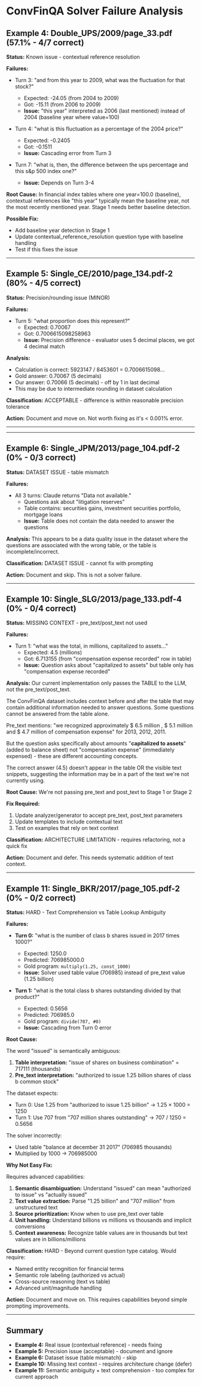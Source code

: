 # ConvFinQA Solver Failure Analysis

## Example 4: Double_UPS/2009/page_33.pdf (57.1% - 4/7 correct)

**Status:** Known issue - contextual reference resolution

**Failures:**
- Turn 3: "and from this year to 2009, what was the fluctuation for that stock?"
  - Expected: -24.05 (from 2004 to 2009)
  - Got: -15.11 (from 2006 to 2009)
  - **Issue:** "this year" interpreted as 2006 (last mentioned) instead of 2004 (baseline year where value=100)

- Turn 4: "what is this fluctuation as a percentage of the 2004 price?"
  - Expected: -0.2405
  - Got: -0.1511
  - **Issue:** Cascading error from Turn 3

- Turn 7: "what is, then, the difference between the ups percentage and this s&p 500 index one?"
  - **Issue:** Depends on Turn 3-4

**Root Cause:** In financial index tables where one year=100.0 (baseline), contextual references like "this year" typically mean the baseline year, not the most recently mentioned year. Stage 1 needs better baseline detection.

**Possible Fix:**
- Add baseline year detection in Stage 1
- Update contextual_reference_resolution question type with baseline handling
- Test if this fixes the issue

---

## Example 5: Single_CE/2010/page_134.pdf-2 (80% - 4/5 correct)

**Status:** Precision/rounding issue (MINOR)

**Failures:**
- Turn 5: "what proportion does this represent?"
  - Expected: 0.70067
  - Got: 0.7006615098258963
  - **Issue:** Precision difference - evaluator uses 5 decimal places, we got 4 decimal match

**Analysis:**
- Calculation is correct: 5923147 / 8453601 = 0.7006615098...
- Gold answer: 0.70067 (5 decimals)
- Our answer: 0.70066 (5 decimals) - off by 1 in last decimal
- This may be due to intermediate rounding in dataset calculation

**Classification:** ACCEPTABLE - difference is within reasonable precision tolerance

**Action:** Document and move on. Not worth fixing as it's < 0.001% error.

---

---

## Example 6: Single_JPM/2013/page_104.pdf-2 (0% - 0/3 correct)

**Status:** DATASET ISSUE - table mismatch

**Failures:**
- All 3 turns: Claude returns "Data not available."
  - Questions ask about "litigation reserves"
  - Table contains: securities gains, investment securities portfolio, mortgage loans
  - **Issue:** Table does not contain the data needed to answer the questions

**Analysis:**
This appears to be a data quality issue in the dataset where the questions are associated with the wrong table, or the table is incomplete/incorrect.

**Classification:** DATASET ISSUE - cannot fix with prompting

**Action:** Document and skip. This is not a solver failure.

---

## Example 10: Single_SLG/2013/page_133.pdf-4 (0% - 0/4 correct)

**Status:** MISSING CONTEXT - pre_text/post_text not used

**Failures:**
- Turn 1: "what was the total, in millions, capitalized to assets..."
  - Expected: 4.5 (millions)
  - Got: 6.713155 (from "compensation expense recorded" row in table)
  - **Issue:** Question asks about "capitalized to assets" but table only has "compensation expense recorded"

**Analysis:**
Our current implementation only passes the TABLE to the LLM, not the pre_text/post_text.

The ConvFinQA dataset includes context before and after the table that may contain additional information needed to answer questions. Some questions cannot be answered from the table alone.

Pre_text mentions: "we recognized approximately $ 6.5 million , $ 5.1 million and $ 4.7 million of compensation expense" for 2013, 2012, 2011.

But the question asks specifically about amounts "**capitalized to assets**" (added to balance sheet) not "compensation expense" (immediately expensed) - these are different accounting concepts.

The correct answer (4.5) doesn't appear in the table OR the visible text snippets, suggesting the information may be in a part of the text we're not currently using.

**Root Cause:** We're not passing pre_text and post_text to Stage 1 or Stage 2

**Fix Required:**
1. Update analyzer/generator to accept pre_text, post_text parameters
2. Update templates to include contextual text
3. Test on examples that rely on text context

**Classification:** ARCHITECTURE LIMITATION - requires refactoring, not a quick fix

**Action:** Document and defer. This needs systematic addition of text context.

---

## Example 11: Single_BKR/2017/page_105.pdf-2 (0% - 0/2 correct)

**Status:** HARD - Text Comprehension vs Table Lookup Ambiguity

**Failures:**
- **Turn 0:** "what is the number of class b shares issued in 2017 times 1000?"
  - Expected: 1250.0
  - Predicted: 706985000.0
  - Gold program: `multiply(1.25, const_1000)`
  - **Issue:** Solver used table value (706985) instead of pre_text value (1.25 billion)

- **Turn 1:** "what is the total class b shares outstanding divided by that product?"
  - Expected: 0.5656
  - Predicted: 706985.0
  - Gold program: `divide(707, #0)`
  - **Issue:** Cascading from Turn 0 error

**Root Cause:**

The word "issued" is semantically ambiguous:
1. **Table interpretation:** "issue of shares on business combination" = 717111 (thousands)
2. **Pre_text interpretation:** "authorized to issue 1.25 billion shares of class b common stock"

The dataset expects:
- Turn 0: Use 1.25 from "authorized to issue 1.25 billion" → 1.25 × 1000 = 1250
- Turn 1: Use 707 from "707 million shares outstanding" → 707 / 1250 = 0.5656

The solver incorrectly:
- Used table "balance at december 31 2017" (706985 thousands)
- Multiplied by 1000 → 706985000

**Why Not Easy Fix:**

Requires advanced capabilities:
1. **Semantic disambiguation:** Understand "issued" can mean "authorized to issue" vs "actually issued"
2. **Text value extraction:** Parse "1.25 billion" and "707 million" from unstructured text
3. **Source prioritization:** Know when to use pre_text over table
4. **Unit handling:** Understand billions vs millions vs thousands and implicit conversions
5. **Context awareness:** Recognize table values are in thousands but text values are in billions/millions

**Classification:** HARD - Beyond current question type catalog. Would require:
- Named entity recognition for financial terms
- Semantic role labeling (authorized vs actual)
- Cross-source reasoning (text vs table)
- Advanced unit/magnitude handling

**Action:** Document and move on. This requires capabilities beyond simple prompting improvements.

---

## Summary

- **Example 4:** Real issue (contextual reference) - needs fixing
- **Example 5:** Precision issue (acceptable) - document and ignore
- **Example 6:** Dataset issue (table mismatch) - skip
- **Example 10:** Missing text context - requires architecture change (defer)
- **Example 11:** Semantic ambiguity + text comprehension - too complex for current approach
